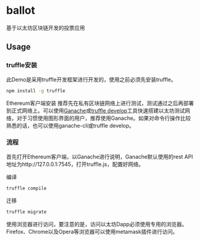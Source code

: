 # ballot
基于以太坊区块链开发的投票应用

## Usage

### truffle安装
此Demo是采用truffle开发框架进行开发的，使用之前必须先安装truffle。

```bash
npm install -g truffle
```

Ethereum客户端安装
推荐先在私有区块链网络上进行测试，测试通过之后再部署到正式网络上。可以使用[Ganache](http://truffleframework.com/ganache/)或[truffle develop](http://truffleframework.com/docs/getting_started/client)工具快速搭建以太坊测试网络，对于习惯使用图形界面的用户，推荐使用Ganache。如果对命令行操作比较熟悉的话，也可以使用ganache-cli或truffle develop。

### 流程

首先打开Ethereum客户端，以Ganache进行说明，Ganache默认使用的rest API地址为http://127.0.0.1:7545，打开truffle.js，配置好网络。

编译
```bash
truffle compile
```

迁移
```bash
truffle migrate
```

使用浏览器进行访问，要注意的是，访问以太坊Dapp必须使用专用的浏览器。Firefox、Chrome以及Opera等浏览器可以使用metamask插件进行访问。


